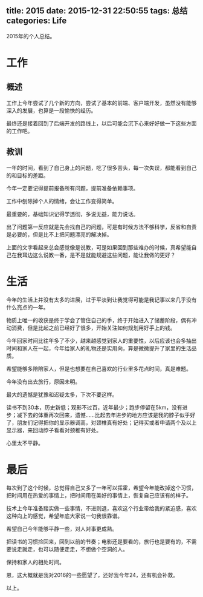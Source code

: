title: 2015
date: 2015-12-31 22:50:55
tags: 总结
categories: Life
---

2015年的个人总结。

<!-- more -->

# 工作

## 概述

工作上今年尝试了几个新的方向，尝试了基本的前端、客户端开发，虽然没有能够深入的发展，也算是一段愉快的经历。

最终还是接着回到了后端开发的路线上，以后可能会沉下心来好好做一下这些方面的工作吧。

## 教训

一年的时间，看到了自己身上的问题，吃了很多苦头，每一次失误，都能看到自己的和目标的差距。

今年一定要记得提前报备所有问题，提前准备依赖事项。

工作中刨除掉个人的情绪，会让工作变得简单。

最重要的，基础知识记得学透彻，多说无益，能力说话。

出了问题第一反应就是先会找自己的问题，可是有时候方法不够科学，反省和自责是必要的，但是比不上把问题漂亮的解决掉。

上面的文字看起来总会感觉像是说教，可是如果回到那些难办的时候，真希望能自己在我耳边这么说教一番，是不是就能规避这些问题，能让我做的更好？

# 生活

今年的生活上并没有太多的进展，过于平淡到让我觉得可能是我记事以来几乎没有什么亮点的一年。

物质上唯一的收获是终于学会了管住自己的手，终于开始进入了储蓄阶段，偶有冲动消费，但是比起之前已经好了很多，开始关注如何规划用好手上的钱。

今年回家时间比往年多了不少，越来越感觉到家人的重要性，以后应该也会多抽出时间和家人在一起，今年给家人的礼物还是实用向，算是微微提升了家里的生活品质。

希望能够多陪陪家人，但是也想要在自己喜欢的行业里多花点时间，真是难题。

今年没有出去旅行，原因未明。

最大的遗憾是犹豫和迟疑太多，下次不要这样。

读书不到30本，历史新低；观影不过百，近年最少；跑步停留在5km，没有进步；减下去的体重再次回来，遗憾……比起去年进步的地方应该是我的脖子似乎好了，朋友们记得把你的显示器调高，对颈椎真有好处；记得买或者申请两个及以上显示器，来回动脖子看看对颈椎有好处。

心里太不平静。

# 最后

每次到了这个时候，总觉得自己又多了一年可以挥霍，希望今年能改掉这个习惯，把时间用在热爱的事情上，把时间用在美好的事情上，恢复自己应该有的样子。

技术上今年准备踏实做一些事情，不进则退，喜欢这个行业带给我的紧迫感，喜欢这种向上的感觉，希望年底大家说一句我很靠谱。

希望自己今年能够平静一些，对人对事更成熟。

把读书的习惯捡回来，回到以前的节奏；电影还是要看的，旅行也是要有的，不需要说走就走，也可以随便走走，不想做个空洞的人。

保持和家人的相处时间。

恩，这大概就是我对2016的一些愿望了，还好我今年24，还有机会补救。

以上。









